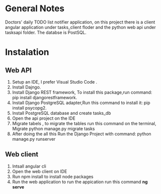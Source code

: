 # General Notes 
Doctors' daily TODO list notifier application, on this project there is a client angular application under tasks_client floder and the python web api under tasksapi folder. The databse is PostSQL.

# Instalation 
 ## Web API
   1. Setup  an IDE, I prefer Visual Studio Code .
   2. Install Dajngo.
   3. Install Django REST framework, To install this package,run command: pip install djangorestframework.
   4. Install Django  PostgreSQL adapter,Run this command to install it: pip install psycopg2.
   5. Install PostgreSQL database and create tasks_db 
   6. Open the api project on the IDE
   7. Migrate tabels , to migrate the tables run this command on the terminal, Migrate python manage.py migrate tasks
   8. After doing the all this Run the Django Project with command: python manage.py runserver
## Web client
   1. Intsall angular cli
   2. Open the web client on IDE
   3. Run npm install to install node packages
   4. Run the web application to run the appication run this command <b>ng serve</b>




